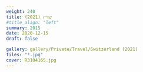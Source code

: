 ```yaml
---
weight: 240
title: שוויץ (2021)
#title_align: "left"
summary: 2015
date: 2020-12-15
draft: false

gallery: gallery/Private/Travel/Switzerland (2021)
files: "*.jpg"
cover: R3104165.jpg
---
```

